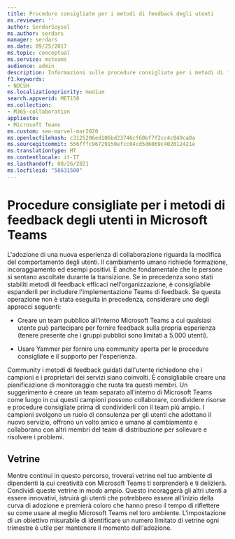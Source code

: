```yaml
---
title: Procedure consigliate per i metodi di feedback degli utenti
ms.reviewer: ''
author: SerdarSoysal
ms.author: serdars
manager: serdars
ms.date: 09/25/2017
ms.topic: conceptual
ms.service: msteams
audience: admin
description: Informazioni sulle procedure consigliate per i metodi di feedback degli utenti in Microsoft Teams per garantire la migliore esperienza del team possibile.
f1.keywords:
- NOCSH
ms.localizationpriority: medium
search.appverid: MET150
ms.collection:
- M365-collaboration
appliesto:
- Microsoft Teams
ms.custom: seo-marvel-mar2020
ms.openlocfilehash: c3125206ed106bd23746cf60bf7f2cc4c049ca0a
ms.sourcegitcommit: 556fffc96729150efcc04cd5d6069c402012421e
ms.translationtype: MT
ms.contentlocale: it-IT
ms.lasthandoff: 08/26/2021
ms.locfileid: "58631500"
---
```

# <a name="best-practices-for-user-feedback-methods-in-microsoft-teams"></a>Procedure consigliate per i metodi di feedback degli utenti in Microsoft Teams

L'adozione di una nuova esperienza di collaborazione riguarda la modifica del comportamento degli utenti. Il cambiamento umano richiede formazione, incoraggiamento ed esempi positivi. È anche fondamentale che le persone si sentano ascoltate durante la transizione. Se in precedenza sono stati stabiliti metodi di feedback efficaci nell'organizzazione, è consigliabile espanderli per includere l'implementazione Teams di feedback. Se questa operazione non è stata eseguita in precedenza, considerare uno degli approcci seguenti:

- Creare un team pubblico all'interno Microsoft Teams a cui qualsiasi utente può partecipare per fornire feedback sulla propria esperienza (tenere presente che i gruppi pubblici sono limitati a 5.000 utenti).

- Usare Yammer per fornire una community aperta per le procedure consigliate e il supporto per l'esperienza.

Community i metodi di feedback guidati dall'utente richiedono che i campioni e i proprietari dei servizi siano coinvolti. È consigliabile creare una pianificazione di monitoraggio che ruota tra questi membri. Un suggerimento è creare un team separato all'interno di Microsoft Teams come luogo in cui questi campioni possono collaborare, condividere risorse e procedure consigliate prima di condividerli con il team più ampio. I campioni svolgono un ruolo di consulenza per gli utenti che adottano il nuovo servizio, offrono un volto amico e umano al cambiamento e collaborano con altri membri del team di distribuzione per sollevare e risolvere i problemi.

## <a name="showcases"></a>Vetrine

Mentre continui in questo percorso, troverai vetrine nel tuo ambiente di dipendenti la cui creatività con Microsoft Teams ti sorprenderà e ti delizierà. Condividi queste vetrine in modo ampio. Questo incoraggerà gli altri utenti a essere innovativi, istruirà gli utenti che potrebbero essere all'inizio della curva di adozione e premierà coloro che hanno preso il tempo di riflettere su come usare al meglio Microsoft Teams nel loro ambiente. L'impostazione di un obiettivo misurabile di identificare un numero limitato di vetrine ogni trimestre è utile per mantenere il momento dell'adozione.
